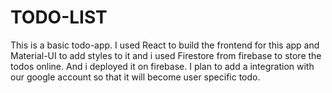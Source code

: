 # TODO-LIST
This is a basic todo-app. I used React to build the frontend for this app and Material-UI to add styles to it and i used Firestore from firebase to store the todos online. And i deployed it on firebase. I plan to add a integration with our google account so that it will become user specific todo.
